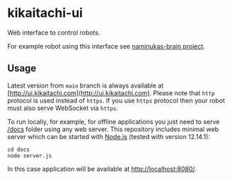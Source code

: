 # kikaitachi-ui

Web interface to control robots.

For example robot using this interface see [naminukas-brain project](https://github.com/kikaitachi/naminukas-brain).

## Usage

Latest version from `main` branch is always available at [http://ui.kikaitachi.com](http://ui.kikaitachi.com).
Please note that `http` protocol is used instead of `https`. If you use `https` protocol then your robot must also serve WebSocket via `https`.

To run locally, for example, for offline applications you just need to serve [/docs](/docs) folder using any web server.
This repository includes minimal web server which can be started with [Node.js](https://nodejs.org/) (tested with version 12.14.1):
```
cd docs
node server.js
```
In this case application will be available at [http://localhost:8080/](http://localhost:8080/).
